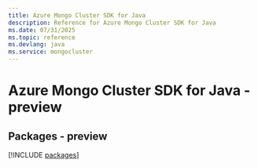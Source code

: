 ```yaml
---
title: Azure Mongo Cluster SDK for Java
description: Reference for Azure Mongo Cluster SDK for Java
ms.date: 07/31/2025
ms.topic: reference
ms.devlang: java
ms.service: mongocluster
---
```

# Azure Mongo Cluster SDK for Java - preview
## Packages - preview
[!INCLUDE [packages](mongo-cluster-index.md)]